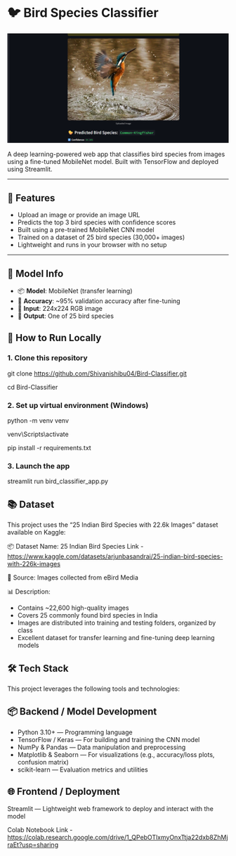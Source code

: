 # 🐦 Bird Species Classifier

![App Preview](preview.png)

A deep learning-powered web app that classifies bird species from images using a fine-tuned MobileNet model. Built with TensorFlow and deployed using Streamlit.

---

## 📌 Features

- Upload an image or provide an image URL
- Predicts the top 3 bird species with confidence scores
- Built using a pre-trained MobileNet CNN model
- Trained on a dataset of 25 bird species (30,000+ images)
- Lightweight and runs in your browser with no setup

---

## 🧠 Model Info

- 📦 **Model**: MobileNet (transfer learning)
- 🎯 **Accuracy**: ~95% validation accuracy after fine-tuning
- 🧠 **Input**: 224x224 RGB image
- 🔢 **Output**: One of 25 bird species

## 🚀 How to Run Locally

### 1. Clone this repository
git clone https://github.com/Shivanishibu04/Bird-Classifier.git  

cd Bird-Classifier

### 2. Set up virtual environment (Windows)
python -m venv venv  

venv\Scripts\activate  

pip install -r requirements.txt  

### 3. Launch the app
streamlit run bird_classifier_app.py

## 📚 Dataset
This project uses the “25 Indian Bird Species with 22.6k Images” dataset available on Kaggle:

📦 Dataset Name:
25 Indian Bird Species
Link - https://www.kaggle.com/datasets/arjunbasandrai/25-indian-bird-species-with-226k-images

🔗 Source:
Images collected from eBird Media

📊 Description:
- Contains ~22,600 high-quality images
- Covers 25 commonly found bird species in India
- Images are distributed into training and testing folders, organized by class
- Excellent dataset for transfer learning and fine-tuning deep learning models

## 🛠 Tech Stack
This project leverages the following tools and technologies:

## 📦 Backend / Model Development
- Python 3.10+ — Programming language
- TensorFlow / Keras — For building and training the CNN model
- NumPy & Pandas — Data manipulation and preprocessing
- Matplotlib & Seaborn — For visualizations (e.g., accuracy/loss plots, confusion matrix)
- scikit-learn — Evaluation metrics and utilities

## 🌐 Frontend / Deployment
Streamlit — Lightweight web framework to deploy and interact with the model

Colab Notebook Link - https://colab.research.google.com/drive/1_QPebOTlxmyOnxTtja22dxb8ZhMjraEt?usp=sharing 
